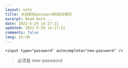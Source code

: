 ```yaml
---
layout: note
title: 关闭密码password的自动填充
excerpt: Read more...
date: 2022-5-29 14:17:11
updated: 2022-5-29 14:17:11
comments: false
lang: zh-CN
---
```


`<input type="password" autocomplete="new-password" />`
> 必须是 new-password
  